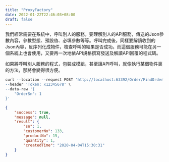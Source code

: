 ```yaml
---
title: "ProxyFactory"
date: 2022-01-22T22:46:03+08:00
draft: false
---
```


我們經常需要在系統中，呼叫別人的服務，要理解別人的API服務，傳送的Json參數內容，參數型態、預設值、必填參數等等。呼叫完成後，同樣要解讀收到的Json內容，反序列化成物件，檢查呼叫的結果是否成功。而這個服務可能在另一個系統上也會使用，又要再一次地依API規格撰寫發送及解讀API回覆的程式碼。

如果將呼叫別人服務的程式，包裝成模組，甚至讓API呼叫，就像執行某個物件裏的方法，那將會變得很方便。

```r
curl --location --request POST 'http://localhost:63392/Order/FindOrder' \
--header 'Token: x12345678' \
--data-raw '{
    "OrderSn": 1
}'
```

```json
{
    "success": true,
    "message": null,
    "result": {
        "sn": 1,
        "customerNo": 133,
        "productNo": 15,
        "quantity": 1,
        "createdTime": "2020-04-04T15:30:31"
    }
}
```